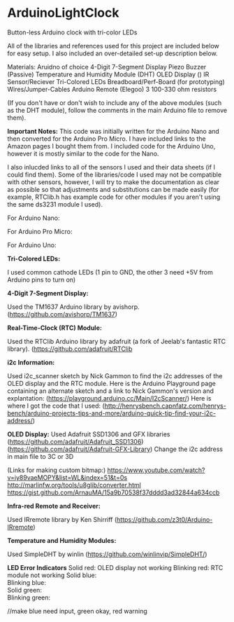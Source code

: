 # ArduinoLightClock
Button-less Arduino clock with tri-color LEDs


All of the libraries and references used for this project are included below for easy setup.
I also included an over-detailed set-up description below.

Materials:
Aruidno of choice
4-Digit 7-Segment Display
Piezo Buzzer (Passive)
Temperature and Humidity Module (DHT)
OLED Display ()
IR Sensor/Reciever
Tri-Colored LEDs
Breadboard/Perf-Board (for prototyping)
Wires/Jumper-Cables
Arduino Remote (Elegoo)
3 100-330 ohm resistors

(If you don't have or don't wish to include any of the above modules (such as the DHT module), follow the comments in the main Arduino file to remove them).


**Important Notes:**
This code was initially written for the Arduino Nano and then converted for the Arduino Pro Micro.  I have included links to the Amazon pages I bought them from.  I included code for the Arduino Uno, however it is mostly similar to the code for the Nano.

I also inlucded links to all of the sensors I used and their data sheets (if I could find them).  Some of the libraries/code I used may not be compatible with other sensors, however, I will try to make the documentation as clear as possible so that adjustments and substitutions can be made easily (for example, RTClib.h has example code for other modules if you aren't using the same ds3231 module I used).


For Arduino Nano:

For Arduino Pro Micro:

For Arduino Uno:




**Tri-Colored LEDs:**

I used common cathode LEDs (1 pin to GND, the other 3 need +5V from Arduino pins to turn on)



**4-Digit 7-Segment Display:**

Used the TM1637 Arduino library by avishorp.
(https://github.com/avishorp/TM1637)


**Real-Time-Clock (RTC) Module:**

Used the RTClib Arduino library by adafruit (a fork of Jeelab's fantastic RTC library).
(https://github.com/adafruit/RTClib


**i2c Information:**

Used i2c_scanner sketch by Nick Gammon to find the i2c addresses of the OLED display and the RTC module.
Here is the Arduino Playground page containing an alternate sketch and a link to Nick Gammon's version and explantation:
(https://playground.arduino.cc/Main/I2cScanner/)
Here is where I got the code that I used:
(http://henrysbench.capnfatz.com/henrys-bench/arduino-projects-tips-and-more/arduino-quick-tip-find-your-i2c-address/)


**OLED Display:**
Used Adafruit SSD1306 and GFX libraries
(https://github.com/adafruit/Adafruit_SSD1306)
(https://github.com/adafruit/Adafruit-GFX-Library)
Change the i2c address in main file to 3C or 3D

(Links for making custom bitmap:)
https://www.youtube.com/watch?v=iy89vaeMOPY&list=WL&index=51&t=0s
http://marlinfw.org/tools/u8glib/converter.html
https://gist.github.com/ArnauMA/15a9b70538f37dddd3ad32844a634ccb


**Infra-red Remote and Receiver:**

Used IRremote library by Ken Shirriff
(https://github.com/z3t0/Arduino-IRremote)


**Temperature and Humidity Modules:**

Used SimpleDHT by winlin
(https://github.com/winlinvip/SimpleDHT/)




**LED Error Indicators**
Solid red:       OLED display not working
Blinking red:    RTC module not working
Solid blue:      
Blinking blue:   
Solid green:     
Blinking green:  

//make blue need input, green okay, red warning













